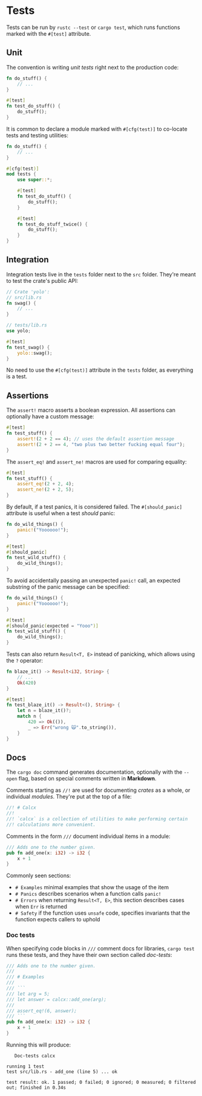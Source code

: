 # Tests

Tests can be run by `rustc --test` or `cargo test`, which runs functions marked
with the `#[test]` attribute.

## Unit

The convention is writing _unit tests_ right next to the production code:

```rust
fn do_stuff() {
    // ...
}

#[test]
fn test_do_stuff() {
    do_stuff();
}
```

It is common to declare a module marked with `#[cfg(test)]` to co-locate tests
and testing utilities:

```rust
fn do_stuff() {
    // ...
}

#[cfg(test)]
mod tests {
    use super::*;

    #[test]
    fn test_do_stuff() {
        do_stuff();
    }

    #[test]
    fn test_do_stuff_twice() {
        do_stuff();
    }
}
```

## Integration

Integration tests live in the `tests` folder next to the `src` folder. They're
meant to test the crate's public API:

```rust
// Crate 'yolo':
// src/lib.rs
fn swag() {
    // ...
}

// tests/lib.rs
use yolo;

#[test]
fn test_swag() {
    yolo::swag();
}
```

No need to use the `#[cfg(test)]` attribute in the `tests` folder, as everything
is a test.

## Assertions

The `assert!` macro asserts a boolean expression. All assertions can optionally
have a custom message:

```rust
#[test]
fn test_stuff() {
    assert!(2 + 2 == 4); // uses the default assertion message
    assert!(2 + 2 == 4, "two plus two better fucking equal four");
}
```

The `assert_eq!` and `assert_ne!` macros are used for comparing equality:

```rust
#[test]
fn test_stuff() {
    assert_eq!(2 + 2, 4);
    assert_ne!(2 + 2, 5);
}
```

By default, if a test panics, it is considered failed. The `#[should_panic]`
attribute is useful when a test _should_ panic:

```rust
fn do_wild_things() {
    panic!("Yoooooo!");
}

#[test]
#[should_panic]
fn test_wild_stuff() {
    do_wild_things();
}
```

To avoid accidentally passing an unexpected `panic!` call, an expected substring
of the panic message can be specified:

```rust
fn do_wild_things() {
    panic!("Yoooooo!");
}

#[test]
#[should_panic(expected = "Yooo")]
fn test_wild_stuff() {
    do_wild_things();
}
```

Tests can also return `Result<T, E>` instead of panicking, which allows using
the `?` operator:

```rust
fn blaze_it() -> Result<i32, String> {
    // ...
    Ok(420)
}

#[test]
fn test_blaze_it() -> Result<(), String> {
    let n = blaze_it()?;
    match n {
        420 => Ok(()),
        _ => Err("wrong 🙀".to_string()),
    }
}
```

## Docs

The `cargo doc` command generates documentation, optionally with the `--open`
flag, based on special comments written in **Markdown**.

Comments starting as `//!` are used for documenting _crates_ as a whole, or
individual _modules_. They're put at the top of a file:

```rust
//! # Calcx
//!
//! `calcx` is a collection of utilities to make performing certain
//! calculations more convenient.
```

Comments in the form `///` document individual items in a module:

```rust
/// Adds one to the number given.
pub fn add_one(x: i32) -> i32 {
    x + 1
}
```

Commonly seen sections:

- `# Examples` minimal examples that show the usage of the item
- `# Panics` describes scenarios when a function calls `panic!`
- `# Errors` when returning `Result<T, E>`, this section describes cases when
  `Err` is returned
- `# Safety` if the function uses `unsafe` code, specifies invariants that the
  function expects callers to uphold

### Doc tests

When specifying code blocks in `///` comment docs for libraries, `cargo test`
runs these tests, and they have their own section called _doc-tests_:

```rust
/// Adds one to the number given.
///
/// # Examples
///
/// ```
/// let arg = 5;
/// let answer = calcx::add_one(arg);
///
/// assert_eq!(6, answer);
/// ```
pub fn add_one(x: i32) -> i32 {
    x + 1
}
```

Running this will produce:

```
   Doc-tests calcx

running 1 test
test src/lib.rs - add_one (line 5) ... ok

test result: ok. 1 passed; 0 failed; 0 ignored; 0 measured; 0 filtered out; finished in 0.34s
```
